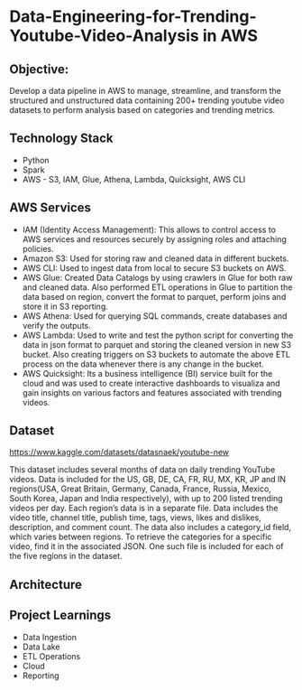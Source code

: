 # Data-Engineering-for-Trending-Youtube-Video-Analysis in AWS

## Objective:

Develop a data pipeline in AWS to manage, streamline, and transform the structured and unstructured data containing 200+ trending youtube video datasets to perform analysis based on categories and trending metrics. 

## Technology Stack
* Python 
* Spark
* AWS - S3, IAM, Glue, Athena, Lambda, Quicksight, AWS CLI

## AWS Services
* IAM (Identity Access Management): This allows to control access to AWS services and resources securely by assigning roles and attaching policies.
* Amazon S3: Used for storing raw and cleaned data in different buckets.
* AWS CLI: Used to ingest data from local to secure S3 buckets on AWS.
* AWS Glue: Created Data Catalogs by using crawlers in Glue for both raw and cleaned data.
            Also performed ETL operations in Glue to partition the data based on region, convert the format to parquet, perform joins and store it in S3 reporting.
* AWS Athena: Used for querying SQL commands, create databases and verify the outputs.
* AWS Lambda: Used to write and test the python script for converting the data in json format to parquet and storing the cleaned version in new S3 bucket.
              Also creating triggers on S3 buckets to automate the above ETL process on the data whenever there is any change in the bucket. 
* AWS Quicksight: Its a business intelligence (BI) service built for the cloud and was used to create interactive dashboards to visualiza and gain insights on various factors and features associated with trending videos.

## Dataset

https://www.kaggle.com/datasets/datasnaek/youtube-new

This dataset includes several months of data on daily trending YouTube videos. Data is included for the US, GB, DE, CA, FR, RU, MX, KR, JP and IN regions(USA, Great Britain, Germany, Canada, France, Russia, Mexico, South Korea, Japan and India respectively), with up to 200 listed trending videos per day.
Each region’s data is in a separate file. Data includes the video title, channel title, publish time, tags, views, likes and dislikes, description, and comment count.
The data also includes a category_id field, which varies between regions. To retrieve the categories for a specific video, find it in the associated JSON. One such file is included for each of the five regions in the dataset.

## Architecture


## Project Learnings
* Data Ingestion
* Data Lake 
* ETL Operations
* Cloud
* Reporting

